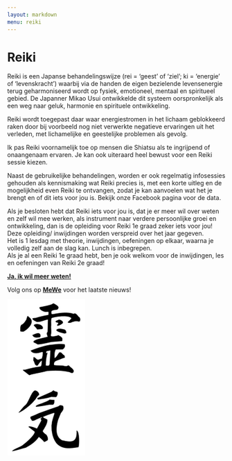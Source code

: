 ```yaml
---
layout: markdown
menu: reiki
---
```

# Reiki

Reiki is een Japanse behandelingswijze (rei = ‘geest’ of ‘ziel’; ki = ‘energie’ of ‘levenskracht’) waarbij via de handen de eigen bezielende levensenergie terug geharmoniseerd wordt op fysiek, emotioneel, mentaal en spiritueel gebied.
De Japanner Mikao Usui ontwikkelde dit systeem oorspronkelijk als een weg naar geluk, harmonie en spirituele ontwikkeling.

Reiki wordt toegepast daar waar energiestromen in het lichaam geblokkeerd raken door bij voorbeeld nog niet verwerkte negatieve ervaringen uit het verleden, met lichamelijke en geestelijke problemen als gevolg.

Ik pas Reiki voornamelijk toe op mensen die Shiatsu als te ingrijpend of onaangenaam ervaren.
Je kan ook uiteraard heel bewust voor een Reiki sessie kiezen. 

Naast de gebruikelijke behandelingen, worden er ook regelmatig infosessies gehouden als kennismaking wat Reiki precies is, met een korte uitleg en de mogelijkheid even Reiki te ontvangen, zodat je kan aanvoelen wat het je brengt en of dit iets voor jou is. Bekijk onze Facebook pagina voor de data. 

Als je besloten hebt dat Reiki iets voor jou is, dat je er meer wil over weten en zelf wil mee werken, als instrument naar verdere persoonlijke groei en ontwikkeling, dan is de opleiding voor Reiki 1e graad zeker iets voor jou!   
Deze opleiding/ inwijdingen worden verspreid over het jaar gegeven.    
Het is 1 lesdag met theorie, inwijdingen, oefeningen op elkaar, waarna je volledig zelf aan de slag kan. Lunch is inbegrepen.    
Als je al een Reiki 1e graad hebt, ben je ook welkom voor de inwijdingen, les en oefeningen van Reiki 2e graad!   


[**Ja, ik wil meer weten!**](mailto:marian@manopura.be)

Volg ons op [**MeWe**](https://mewe.com/p/manopura-komtotrust-mariandelathauwer) voor het laatste nieuws!

![reiki](images/reiki.png)
